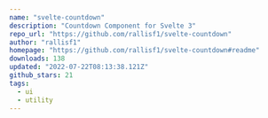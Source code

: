 ```yaml
---
name: "svelte-countdown"
description: "Countdown Component for Svelte 3"
repo_url: "https://github.com/rallisf1/svelte-countdown"
author: "rallisf1"
homepage: "https://github.com/rallisf1/svelte-countdown#readme"
downloads: 138
updated: "2022-07-22T08:13:38.121Z"
github_stars: 21
tags: 
  - ui
  - utility
---
```

